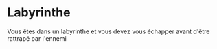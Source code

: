 # Labyrinthe
Vous êtes dans un labyrinthe et vous devez vous échapper avant d'être rattrapé par l'ennemi

